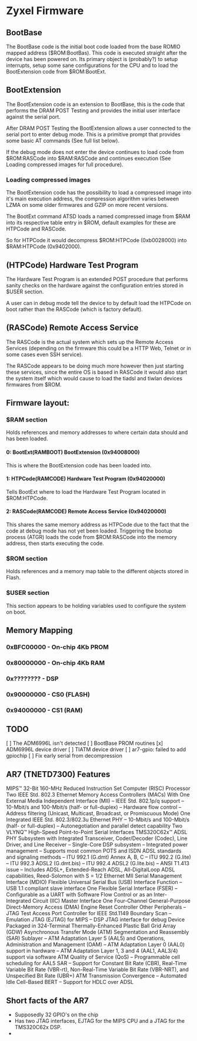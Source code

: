 # Zyxel Firmware

## BootBase
The BootBase code is the initial boot code loaded from the base ROMIO mapped address ($ROM:BootBas).
This code is executed straight after the device has been powered on. Its primary object is (probably?) to setup interrupts, setup some sane configurations for the CPU and to load the BootExtension code from $ROM:BootExt.


## BootExtension
The BootExtension code is an extension to BootBase, this is the code that performs the DRAM POST Testing and provides the initial user interface against the serial port.

After DRAM POST Testing the BootExtension allows a user connected to the serial port to enter debug mode. This is a primitive prompt that provides some basic AT commands (See full list below).

If the debug mode does not enter the device continues to load code from $ROM:RASCode into $RAM:RASCode and continues execution (See Loading compressed images for full procedure).

### Loading compressed images
The BootExtension code has the possibility to load a compressed image into it's main execution address, the compression algorithm varies between LZMA on some older firmwares and GZIP on more recent versions.

The BootExt command ATSD loads a named compressed image from $RAM into its respective table entry in $ROM, default examples for these are HTPCode and RASCode.

So for HTPCode it would decompress $ROM:HTPCode (0xb0028000) into $RAM:HTPCode (0x9402000).

## (HTPCode) Hardware Test Program
The Hardware Test Program is an extended POST procedure that performs sanity checks on the hardware against the configuration entries stored in $USER section.

A user can in debug mode tell the device to by default load the HTPCode on boot rather than the RASCode (which is factory default).

## (RASCode) Remote Access Service

The RASCode is the actual system which sets up the Remote Access Services (depending on the firmware this could be a HTTP Web, Telnet or in some cases even SSH service).

The RASCode appears to be doing much more however then just starting these services, since the entire OS is based in RASCode it would also start the system itself which would cause to load the tiadsl and tiwlan devices firmwares from $ROM.

## Firmware layout:

### $RAM section
Holds references and memory addresses to where certain data should and has been loaded.

#### 0: BootExt(RAMBOOT) BootExtension (0x94008000)
This is where the BootExtension code has been loaded into.

#### 1: HTPCode(RAMCODE) Hardware Test Program (0x94020000)
Tells BootExt where to load the Hardware Test Program located in $ROM:HTPCode.

#### 2: RASCode(RAMCODE) Remote Access Service (0x94020000)
This shares the same memory address as HTPCode due to the fact that
the code at debug mode has not yet been loaded.
Triggering the bootup process (ATGR) loads the code from $ROM:RASCode
into the memory address, then starts executing the code.

### $ROM section
Holds references and a memory map table to the different objects stored
in Flash.

### $USER section
This section appears to be holding variables used to configure
the system on boot.

## Memory Mapping

### 0xBFC00000 - On-chip 4Kb PROM

### 0x80000000 - On-chip 4Kb RAM

### 0x???????? - DSP

### 0x90000000 - CS0 (FLASH)

### 0x94000000 - CS1 (RAM)


## TODO

[ ] The ADM6996L isn't detected
[ ] BootBase PROM routines
[x] ADM6996L device driver
[ ] TIATM device driver
[ ] ar7-gpio: failed to add gpiochip
[ ] Fix early serial from decompression

## AR7 (TNETD7300) Features

MIPS™ 32-Bit 160-MHz Reduced Instruction Set
Computer (RISC) Processor
Two IEEE Std. 802.3 Ethernet Memory Access Controllers
(MACs) With One External Media Independent Interface
(MII)
– IEEE Std. 802.1p/q support
– 10-Mbit/s and 100-Mbit/s (half- or full-duplex)
– Hardware flow control
– Address filtering (Unicast, Multicast, Broadcast,
or Promiscuous Mode)
One Integrated IEEE Std. 802.3/802.3u Ethernet PHY
– 10-Mbit/s and 100-Mbit/s (half- or full-duplex)
– Autonegotiation and parallel detect capability
Two VLYNQ™ High-Speed Point-to-Point Serial
Interfaces
TMS320C62x™ ADSL PHY Subsystem with Integrated
Transceiver, Coder/Decoder (Codec), Line Driver, and
Line Receiver
– Single-Core DSP subsystem
– Integrated power management
– Supports most common POTS and ISDN ADSL
standards and signaling methods
– ITU 992.1 (G.dmt) Annex A, B, C
– ITU 992.2 (G.lite)
– ITU 992.3 ADSL2 (G.dmt.bis)
– ITU 992.4 ADSL2 (G.lite.bis)
– ANSI T1.413 issue
– Includes ADSL+, Extended-Reach ADSL, All-DigitalLoop
ADSL capabilities, Reed-Solomon with S = 1/2
Ethernet MII Serial Management Interface (MDIO)
Flexible Universal Serial Bus (USB) Interface
Function
– USB 1.1 compliant slave interface
One Flexible Serial Interface (FSER)
– Configurable as a UART with Software Flow Control
or as an Inter-Integrated Circuit (IIC) Master Interface
One Four-Channel General-Purpose Direct-Memory
Access (DMA) Engine
Reset Controller
Other Peripherals
– JTAG Test Access Port Controller for IEEE
Std.1149 Boundary Scan
– Emulation JTAG (EJTAG) for MIPS
– DSP JTAG interface for debug
Device Packaged in 324-Terminal Thermally-Enhanced
Plastic Ball Grid Array (GDW)
Asynchronous Transfer Mode (ATM) Segmentation
and Reassembly (SAR) Sublayer
– ATM Adaptation Layer 5 (AAL5) and Operations,
Administration and Management (OAM)
– ATM Adaptation Layer 0 (AAL0) support in hardware
– ATM Adaptation Layer 1, 3 and 4 (AAL1, AAL3/4)
support via software
ATM Quality of Service (QoS)
– Programmable cell scheduling for AAL5 SAR
– Support for Constant Bit Rate (CBR), Real-Time
Variable Bit Rate (VBR-rt), Non-Real-Time Variable Bit
Rate (VBR-NRT), and Unspecified Bit Rate (UBR+)
ATM Transmission Convergence
– Automated Idle Cell-Based BERT
– Support for HDLC over ADSL


## Short facts of the AR7
- Supposedly 32 GPIO's on the chip
- Has two JTAG interfaces, EJTAG for the MIPS CPU and a JTAG for the TMS320C62x DSP.
- 
